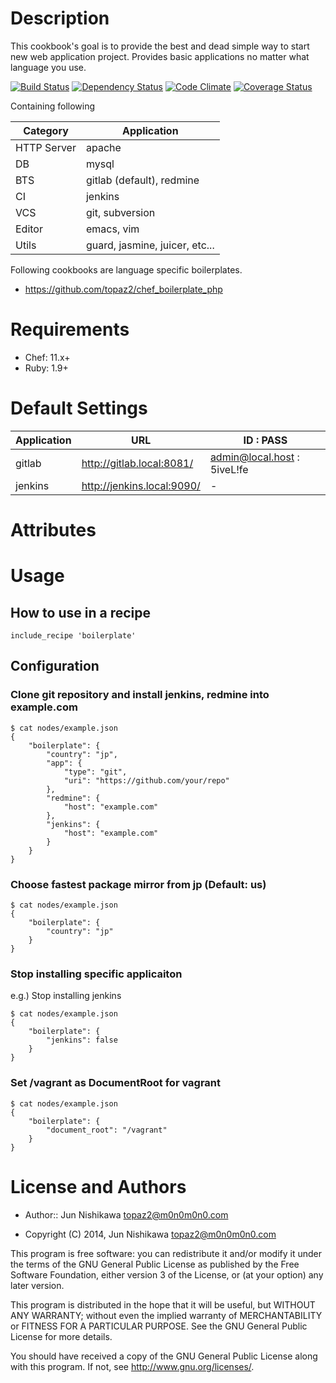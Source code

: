 Description
===========
This cookbook's goal is to provide the best and dead simple way to start new web application project. Provides basic applications no matter what language you use.

[![Build Status](https://travis-ci.org/topaz2/chef_boilerplate.png?branch=master)](https://travis-ci.org/topaz2/chef_boilerplate)
[![Dependency Status](https://gemnasium.com/topaz2/chef_boilerplate.png)](https://gemnasium.com/topaz2/chef_boilerplate)
[![Code Climate](https://codeclimate.com/github/topaz2/chef_boilerplate.png)](https://codeclimate.com/github/topaz2/chef_boilerplate)
[![Coverage Status](https://coveralls.io/repos/topaz2/chef_boilerplate/badge.png?branch=master)](https://coveralls.io/r/topaz2/chef_boilerplate)

Containing following

| Category | Application |
| -------- | ----------- |
| HTTP Server | apache |
| DB | mysql |
| BTS | gitlab (default), redmine |
| CI | jenkins |
| VCS | git, subversion |
| Editor | emacs, vim |
| Utils | guard, jasmine, juicer, etc... |

Following cookbooks are language specific boilerplates.

* https://github.com/topaz2/chef_boilerplate_php

Requirements
============
* Chef: 11.x+
* Ruby: 1.9+

Default Settings
================

| Application | URL | ID : PASS |
| ----------- | --- | --------- |
| gitlab | http://gitlab.local:8081/ | admin@local.host : 5iveL!fe |
| jenkins | http://jenkins.local:9090/ | - |

Attributes
==========

Usage
=====

## How to use in a recipe
```
include_recipe 'boilerplate'
```
## Configuration
### Clone git repository and install jenkins, redmine into example.com
```
$ cat nodes/example.json
{
    "boilerplate": {
        "country": "jp",
        "app": {
            "type": "git",
            "uri": "https://github.com/your/repo"
        },
        "redmine": {
            "host": "example.com"
        },
        "jenkins": {
            "host": "example.com"
        }
    }
}
```

### Choose fastest package mirror from jp (Default: us)
```
$ cat nodes/example.json
{
    "boilerplate": {
        "country": "jp"
    }
}
```

### Stop installing specific applicaiton
e.g.) Stop installing jenkins
```
$ cat nodes/example.json
{
    "boilerplate": {
        "jenkins": false
    }
}
```

### Set /vagrant as DocumentRoot for vagrant
```
$ cat nodes/example.json
{
    "boilerplate": {
        "document_root": "/vagrant"
    }
}
```

License and Authors
===================

* Author:: Jun Nishikawa <topaz2@m0n0m0n0.com>

* Copyright (C) 2014, Jun Nishikawa <topaz2@m0n0m0n0.com>

This program is free software: you can redistribute it and/or modify
it under the terms of the GNU General Public License as published by
the Free Software Foundation, either version 3 of the License, or
(at your option) any later version.

This program is distributed in the hope that it will be useful,
but WITHOUT ANY WARRANTY; without even the implied warranty of
MERCHANTABILITY or FITNESS FOR A PARTICULAR PURPOSE.  See the
GNU General Public License for more details.

You should have received a copy of the GNU General Public License
along with this program.  If not, see <http://www.gnu.org/licenses/>.


